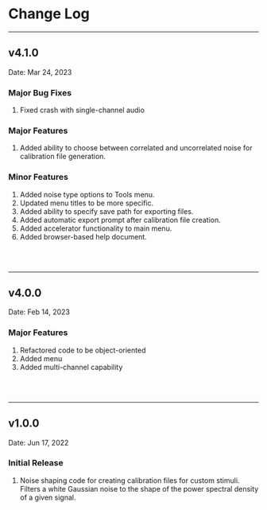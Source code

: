 # **Change Log**

---

## v4.1.0

Date: Mar 24, 2023

### Major Bug Fixes
1. Fixed crash with single-channel audio

### Major Features
1. Added ability to choose between correlated and uncorrelated noise for calibration file generation. 

### Minor Features
1. Added noise type options to Tools menu.
2. Updated menu titles to be more specific.
3. Added ability to specify save path for exporting files.
4. Added automatic export prompt after calibration file creation.
5. Added accelerator functionality to main menu.
6. Added browser-based help document.
<br>
<br>

---

## v4.0.0

Date: Feb 14, 2023

### Major Features
1. Refactored code to be object-oriented
2. Added menu
3. Added multi-channel capability
<br>
<br>

---

## v1.0.0

Date: Jun 17, 2022

### Initial Release
1. Noise shaping code for creating calibration files for custom stimuli. Filters a white Gaussian noise to the shape of the power spectral density of a given signal.
<br>
<br>
